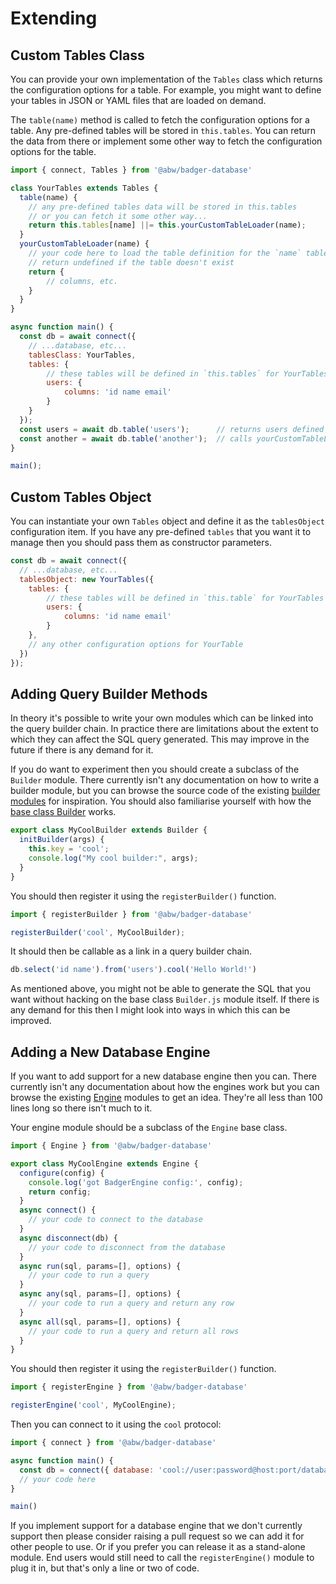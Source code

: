 # Extending

## Custom Tables Class

You can provide your own implementation of the `Tables` class which
returns the configuration options for a table.  For example, you might
want to define your tables in JSON or YAML files that are loaded on
demand.

The `table(name)` method is called to fetch the configuration options
for a table.  Any pre-defined tables will be stored in `this.tables`.
You can return the data from there or implement some other way to
fetch the configuration options for the table.

```js
import { connect, Tables } from '@abw/badger-database'

class YourTables extends Tables {
  table(name) {
    // any pre-defined tables data will be stored in this.tables
    // or you can fetch it some other way...
    return this.tables[name] ||= this.yourCustomTableLoader(name);
  }
  yourCustomTableLoader(name) {
    // your code here to load the table definition for the `name` table
    // return undefined if the table doesn't exist
    return {
        // columns, etc.
    }
  }
}

async function main() {
  const db = await connect({
    // ...database, etc...
    tablesClass: YourTables,
    tables: {
        // these tables will be defined in `this.tables` for YourTables
        users: {
            columns: 'id name email'
        }
    }
  });
  const users = await db.table('users');      // returns users defined above
  const another = await db.table('another');  // calls yourCustomTableLoader('another')
}

main();
```

## Custom Tables Object

You can instantiate your own `Tables` object and define it as the `tablesObject`
configuration item.  If you have any pre-defined `tables` that you want it to
manage then you should pass them as constructor parameters.

```js
const db = await connect({
  // ...database, etc...
  tablesObject: new YourTables({
    tables: {
        // these tables will be defined in `this.table` for YourTables
        users: {
            columns: 'id name email'
        }
    },
    // any other configuration options for YourTable
  })
});
```

## Adding Query Builder Methods

In theory it's possible to write your own modules which can be linked into the
query builder chain.  In practice there are limitations about the extent to which
they can affect the SQL query generated.  This may improve in the future if there
is any demand for it.

If you do want to experiment then you should create a subclass of the `Builder`
module.  There currently isn't any documentation on how to write a builder module,
but you can browse the source code of the existing
[builder modules](https://github.com/abw/badger-database-js/tree/master/src/Engine) for
inspiration.  You should also familiarise yourself with how the
[base class Builder](https://github.com/abw/badger-database-js/tree/master/src/Builder.js)
works.

```js
export class MyCoolBuilder extends Builder {
  initBuilder(args) {
    this.key = 'cool';
    console.log("My cool builder:", args);
  }
}
```

You should then register it using the `registerBuilder()` function.

```js
import { registerBuilder } from '@abw/badger-database'

registerBuilder('cool', MyCoolBuilder);
```

It should then be callable as a link in a query builder chain.

```js
db.select('id name').from('users').cool('Hello World!')
```

As mentioned above, you might not be able to generate the SQL that you
want without hacking on the base class `Builder.js` module itself.
If there is any demand for this then I might look into ways in which
this can be improved.

## Adding a New Database Engine

If you want to add support for a new database engine then you can.
There currently isn't any documentation about how the engines work but
you can browse the existing
[Engine](https://github.com/abw/badger-database-js/tree/master/src/Engine)
modules to get an idea.  They're all less than 100 lines long so there
isn't much to it.

Your engine module should be a subclass of the `Engine` base class.

```js
import { Engine } from '@abw/badger-database'

export class MyCoolEngine extends Engine {
  configure(config) {
    console.log('got BadgerEngine config:', config);
    return config;
  }
  async connect() {
    // your code to connect to the database
  }
  async disconnect(db) {
    // your code to disconnect from the database
  }
  async run(sql, params=[], options) {
    // your code to run a query
  }
  async any(sql, params=[], options) {
    // your code to run a query and return any row
  }
  async all(sql, params=[], options) {
    // your code to run a query and return all rows
  }
}
```

You should then register it using the `registerBuilder()` function.

```js
import { registerEngine } from '@abw/badger-database'

registerEngine('cool', MyCoolEngine);
```

Then you can connect to it using the `cool` protocol:

```js
import { connect } from '@abw/badger-database'

async function main() {
  const db = connect({ database: 'cool://user:password@host:port/database' });
  // your code here
}

main()
```

If you implement support for a database engine that we don't currently
support then please consider raising a pull request so we can add it
for other people to use.  Or if you prefer you can release it as a
stand-alone module.  End users would still need to call the
`registerEngine()` module to plug it in, but that's only a line or
two of code.
